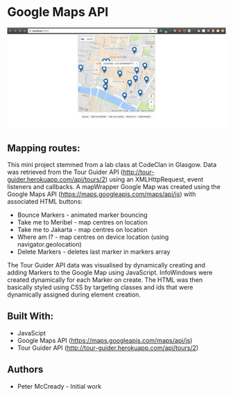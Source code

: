 # **Google Maps API**    

![Image](screenshots/googleMapsAPI.png)

## Mapping routes:    

This mini project stemmed from a lab class at CodeClan in Glasgow. Data was retrieved from the Tour Guider API (http://tour-guider.herokuapp.com/api/tours/2) using an XMLHttpRequest, event listeners and callbacks. A mapWrapper Google Map was created using the Google Maps API (https://maps.googleapis.com/maps/api/js) with associated HTML buttons:

* Bounce Markers - animated marker bouncing
* Take me to Meribel - map centres on location
* Take me to Jakarta - map centres on location
* Where am I? - map centres on device location (using navigator.geolocation)
* Delete Markers - deletes last marker in markers array

The Tour Guider API data was visualised by dynamically creating and adding Markers to the Google Map using JavaScript. InfoWindows were created dynamically for each Marker on create. The HTML was then basically styled using CSS by targeting classes and ids that were dynamically assigned during element creation.  


## Built With:  
* JavaScipt   
* Google Maps API (https://maps.googleapis.com/maps/api/js)   
* Tour Guider API (http://tour-guider.herokuapp.com/api/tours/2)  


## Authors  
* Peter McCready - Initial work    
